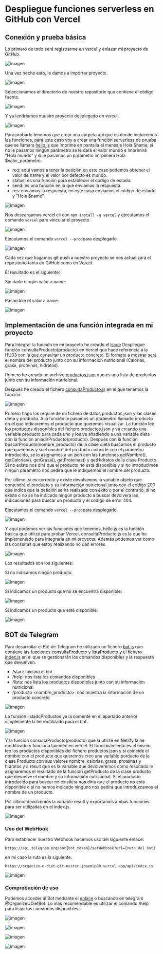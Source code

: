 # Despliegue funciones serverless en GitHub con Vercel

## Conexión y prueba básica

Lo primero de todo será registrarme en vercel y enlazar mi proyecto de GitHub.

![imagen](https://github.com/josemip98/OrganizeUDiet/blob/master/docs/img/registroVercel.png)

Una vez hecho esto, le damos a importar proyecto.

![imagen](https://github.com/josemip98/OrganizeUDiet/blob/master/docs/img/importarProyectoVercel.png)

Seleccionamos el directorio de nuestro repositorio que contiene el código fuente.

![imagen](https://github.com/josemip98/OrganizeUDiet/blob/master/docs/img/configVercel.png)

Y ya tendriamos nuestro proyecto desplegado en vercel.

![imagen](https://github.com/josemip98/OrganizeUDiet/blob/master/docs/img/despliegueVercel.png)

Para probarlo tenemos que crear una carpeta api que es donde incluiremos las funciones, para este caso voy a crear una función serverless de prueba que se llamara [hello.js](https://github.com/josemip98/OrganizeUDiet/blob/master/api/hello.js) que imprime en pantalla el mensaje Hola $name, si no le pasamos ningún parámetro se le dará el valor mundo e imprimirá "Hola mundo" y si le pasamos un parámetro imrpimerá Hola $valor_parámetro.

- req: aquí vamos a tener la petición en este caso podemos obtener el valor de name y el valor por defecto es mundo.
- status: es una función para establecer el código de estado.
- send: es una función en la que enviamos la respuesta.
- res: enviamos la respuesta, en este caso enviamos el código de estado y "Hola $name".

![imagen](https://github.com/josemip98/OrganizeUDiet/blob/master/docs/img/hello.png)

Nos descargamos vercel cli con `npm install -g vercel` y ejecutamos el comando `vercel` para vincular el proyecto.

![imagen](https://github.com/josemip98/OrganizeUDiet/blob/master/docs/img/vercelCLI.png)

Ejecutamos el comando `vercel --prod`para desplegarlo.

![imagen](https://github.com/josemip98/OrganizeUDiet/blob/master/docs/img/vercelCLI2.png)

Cada vez que hagamos git push a nuestro proyecto se nos actualizará el repositorio tanto en GitHub como en Vercel.

El resultado es el siguiente:

Sin darle ningún valor a name:

![imagen](https://github.com/josemip98/OrganizeUDiet/blob/master/docs/img/resultadoVercel1.png)

Pasandole el valor a name:

![imagen](https://github.com/josemip98/OrganizeUDiet/blob/master/docs/img/resultadoVercel2.png)

## Implementación de una función integrada en mi proyecto

Para integrar la función en mi proyecto he creado el [issue](https://github.com/josemip98/OrganizeUDiet/issues/43) Despliegue función consultaProducto(producto) en Vercel que hace referencia a la [HU03](https://github.com/josemip98/OrganizeUDiet/issues/20) con la que consultar un producto concreto. El formato a mostrar será el nombre del producto junto con su información nutricional (Calorías, grasa, proteinas, hidratos).

Primero he creado un archivo [productos.json](https://github.com/josemip98/OrganizeUDiet/blob/master/api/productos.json) que es una lista de productos junto con su información nutricional.

Después he creado el fichero [consultaProducto.js](https://github.com/josemip98/OrganizeUDiet/blob/master/api/consultaProducto.js) en el que tenemos la función.

![imagen](https://github.com/josemip98/OrganizeUDiet/blob/master/docs/img/consultaProducto.png)

Primero hago los require de mi fichero de datos productos.json y las clases dieta y producto. 
A la función le pasamos un parámetro llamado producto en el que indicaremos el producto que queremos visualizar. La función lee los productos disponibles del fichero productos.json y va creando una variable producto para cada uno y los va añadiendo a una variable dieta con la función aniadirProducto(producto). Después con la función buscarProducto(nombre_producto) de la clase dieta buscamos el producto que queremos y si el nombre del producto coincide con el parámetro introducido, se lo asignamos a un json con las funciones getNombre(), getCalorias(), getGrasa(), getProteinas() y getHidratos de la clase Producto. Si no existe nos dirá que el producto no está disponible y si no introducimos ningún parámetro nos pedirá que le indiquemos el nombre del producto.

Por último, si es correcto y existe devolvemos la variable objeto que contendrá el producto y su información nutricional junto con el codigo 200 que indica que la petición se ha realizado con éxito  o por el contrario, si no existe o no se ha indicado ningún producto a buscar devolverá las indicaciones para buscar un producto y el codigo de error 404.

Ejecutamos el comando `vercel --prod`para desplegarlo.

![imagen](https://github.com/josemip98/OrganizeUDiet/blob/master/docs/img/despliegueVercel2.png)

Y aquí podemos ver las funciones que tenemos, hello.js es la función básica que utilizé para probar Vercel, consultaProducto.js es la que he implementado para integrarla en mi proyecto.
Además podemos ver como las consultas que estoy realizando no dan errores.

![imagen](https://github.com/josemip98/OrganizeUDiet/blob/master/docs/img/despliegueVercel3.png)

Los resultados son los siguientes:

Si no indicamos ningún producto:

![imagen](https://github.com/josemip98/OrganizeUDiet/blob/master/docs/img/resultadoVercel4.png)

Si indicamos un producto que no se encuentra disponible:

![imagen](https://github.com/josemip98/OrganizeUDiet/blob/master/docs/img/resultadoVercel3.png)

Si indicamos un producto que esté disponible:

![imagen](https://github.com/josemip98/OrganizeUDiet/blob/master/docs/img/resultadoVercel5.png)

## BOT de Telegram

Para desarrollar el Bot de Telegram he utilizado un fichero [bot.js](https://github.com/josemip98/OrganizeUDiet/blob/master/api/bot.js) que contiene las funciones consultaProducto y listaProducto y el fichero [index.js](https://github.com/josemip98/OrganizeUDiet/blob/master/api/index.js) en el que
se gestionarán los comandos disponibles y la respuesta que devuelven.

+ /start: iniciará el bot
+ /help: nos lista los comandos disponibles
+ /lista: nos lista los productos disponibles junto con su información nutricional
+ /producto <nombre_producto>: nos muestra la información de un producto concreto

![imagen](https://github.com/josemip98/OrganizeUDiet/blob/master/docs/img/index.png)

La función listadoProductos ya la comenté en el apartado anterior simplemente la he reutilizado para el bot.

![imagen](https://github.com/josemip98/OrganizeUDiet/blob/master/docs/img/listadoBot.png)

Y la función consultaProducto(producto) que la utilizé en Netlify la he modificado y funciona también en vercel. El funcionamiento es el mismo, leo los productos disponibles del fichero productos.json y si coincide el nombre con el producto que queremos creo una variable porducto de la clase Producto con sus valores nombre, calorias, grasa, proteinas y hidratos y a result que es la variable que devolveremos como resultado le asignaremos el resultado de la función getProducto de la clase producto que devuelve el nombre y su información nutricional.
Si el producto introducido para buscar no existiera nos diría que el producto no está disponible o si no hemos indicado ninguno nos pedirá que introduzcamos el nombre de un producto.

Por último devolvemos la variable result y exportamos ambas funciones para ser utilizadas en el index.js.

![imagen](https://github.com/josemip98/OrganizeUDiet/blob/master/docs/img/consultaProductoBot.png)

### Uso del WebHook 

Para establecer nuestro Webhook hacemos uso del siguiente enlace:

`https://api.telegram.org/bot{bot_token}/setWebhook?url={ruta_del_bot}`

en mi caso la ruta es la siguiente:

`https://organize-u-diet-git-master.josemip98.vercel.app/api/index.js`

![imagen](https://github.com/josemip98/OrganizeUDiet/blob/master/docs/img/webhook.png)

### Comprobación de uso

Podemos acceder al Bot mediante el [enlace](tg://resolve?domain=OrganizeUDietBot) o buscando en telegram @OrganizeUDietBot. Lo mas recomendable es utilizar el comando /help para listar los comandos disponibles.

![imagen](https://github.com/josemip98/OrganizeUDiet/blob/master/docs/img/usoBot1.png)

![imagen](https://github.com/josemip98/OrganizeUDiet/blob/master/docs/img/usoBot2.png)

![imagen](https://github.com/josemip98/OrganizeUDiet/blob/master/docs/img/usoBot3.png)

![imagen](https://github.com/josemip98/OrganizeUDiet/blob/master/docs/img/usoBot4.png)




